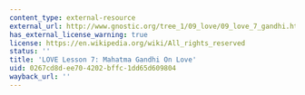 ```yaml
---
content_type: external-resource
external_url: http://www.gnostic.org/tree_1/09_love/09_love_7_gandhi.htm
has_external_license_warning: true
license: https://en.wikipedia.org/wiki/All_rights_reserved
status: ''
title: 'LOVE Lesson 7: Mahatma Gandhi On Love'
uid: 0267cd8d-ee70-4202-bffc-1dd65d609804
wayback_url: ''
---
```

